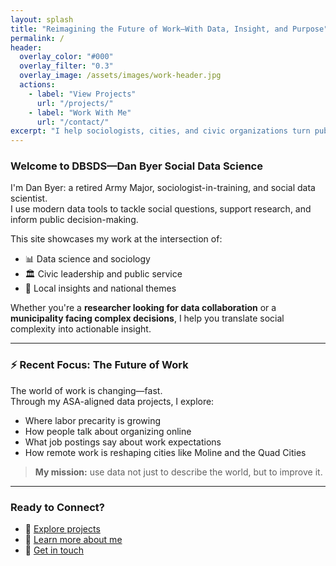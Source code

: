 ```yaml
---
layout: splash
title: "Reimagining the Future of Work—With Data, Insight, and Purpose"
permalink: /
header:
  overlay_color: "#000"
  overlay_filter: "0.3"
  overlay_image: /assets/images/work-header.jpg
  actions:
    - label: "View Projects"
      url: "/projects/"
    - label: "Work With Me"
      url: "/contact/"
excerpt: "I help sociologists, cities, and civic organizations turn public data into insight and impact."
---
```


### Welcome to DBSDS—Dan Byer Social Data Science

I'm Dan Byer: a retired Army Major, sociologist-in-training, and social data scientist.  
I use modern data tools to tackle social questions, support research, and inform public decision-making.

This site showcases my work at the intersection of:
- 📊 Data science and sociology  
- 🏛️ Civic leadership and public service  
- 📍 Local insights and national themes  

Whether you're a **researcher looking for data collaboration** or a **municipality facing complex decisions**, I help you translate social complexity into actionable insight.

---

### ⚡ Recent Focus: The Future of Work

The world of work is changing—fast.  
Through my ASA-aligned data projects, I explore:

- Where labor precarity is growing  
- How people talk about organizing online  
- What job postings say about work expectations  
- How remote work is reshaping cities like Moline and the Quad Cities

> **My mission:** use data not just to describe the world, but to improve it.

---

### Ready to Connect?

- 📂 [Explore projects](/projects/)
- 👤 [Learn more about me](/about/)
- 💬 [Get in touch](/contact/)
